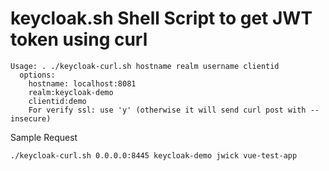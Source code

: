 # keycloak.sh Shell Script to get JWT token using curl

```
Usage: . ./keycloak-curl.sh hostname realm username clientid
  options:
    hostname: localhost:8081
    realm:keycloak-demo
    clientid:demo
    For verify ssl: use 'y' (otherwise it will send curl post with --insecure)

```

Sample Request 
```
./keycloak-curl.sh 0.0.0.0:8445 keycloak-demo jwick vue-test-app 

```
